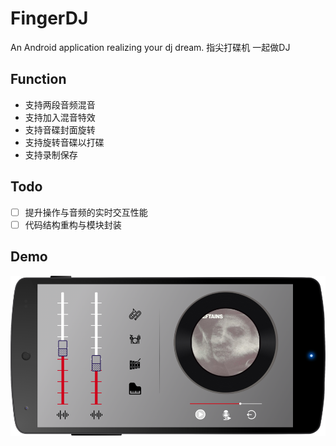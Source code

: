 # FingerDJ
An Android application realizing your dj dream. 
指尖打碟机 一起做DJ

## Function
+ 支持两段音频混音
+ 支持加入混音特效
+ 支持音碟封面旋转
+ 支持旋转音碟以打碟
+ 支持录制保存

## Todo
+ [ ] 提升操作与音频的实时交互性能
+ [ ] 代码结构重构与模块封装

## Demo
![demo](./img/demo.png)